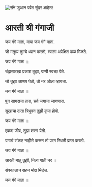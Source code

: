![सॅन जुआन पर्वत सुंदर आहेत!](lib/assets/images/artis/img.png "सॅन जुआन पर्वत")

# आरती श्री गंगाजी

जय गंगे माता, माया जय गंगे माता.

 जो मनुष्य तुमचे ध्यान करतो, त्याला अपेक्षित फळ मिळते.

जय गंगे माता ॥

चंद्रासारखा प्रकाश तुझा, पाणी स्वच्छ येते.

जो तुझा आश्रय घेतो, तो नर ओला व्हायचा.

जय गंगे माता ॥

पुत्र सागराचा तारा, सर्व जगाचा जाणणारा.

सुखाचा दाता त्रिभुवन तुझी कृपा होवो.

जय गंगे माता ॥

एकदा जीव, तुझा शरण येतो.

यमाचे संकट नाहीसे करून तो परम स्थिती प्राप्त करतो.

जय गंगे माता ॥

आरती मातु तुझी, नित्य गाती नर ।

सेवकालाच सहज मोक्ष मिळेल.

जय गंगे माता ॥